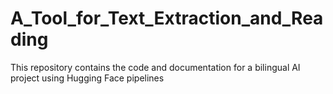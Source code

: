 # A_Tool_for_Text_Extraction_and_Reading
This repository contains the code and documentation for a bilingual AI project using Hugging Face pipelines
